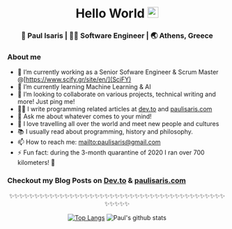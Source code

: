 <!--
**PavlosIsaris/PavlosIsaris** is a ✨ _special_ ✨ repository because its `README.md` (this file) appears on your GitHub profile.
-->

<div align="center">
  <h1> Hello World <img src="https://media.giphy.com/media/hvRJCLFzcasrR4ia7z/giphy.gif" width="25px"></h1>
</div>

<div align="center">
<h3> 🧔 Paul Isaris | 👨‍💻 Software Engineer | 🌏 Athens, Greece </h3>
</div>

### About me 

- 🔭 I’m currently working as a Senior Sofware Engineer & Scrum Master @[https://www.scify.gr/site/en/](SciFY)
- 🌱 I’m currently learning Machine Learning & AI
- 👯 I’m looking to collaborate on various projects, technical writing and more! Just ping me!
- ✍🏻 I write programming related articles at [dev.to](https://dev.to/pavlosisaris) and [paulisaris.com](https://paulisaris.com/)
- 💬 Ask me about whatever comes to your mind!
- 🧳 I love travelling all over the world and meet new people and cultures
- 📚 I usually read about programming, history and philosophy.
- 📫 How to reach me: [mailto:paulisaris@gmail.com](paulisaris@gmail.com)
- ⚡ Fun fact: during the 3-month quarantine of 2020 I ran over 700 kilometers! 🏃

### Checkout my Blog Posts on [Dev.to](https://dev.to/pavlosisaris) & [paulisaris.com](https://paulisaris.com)

<div align="center">

✨✨✨✨✨✨✨✨✨✨✨✨✨✨✨✨✨✨✨✨✨✨✨✨✨✨✨✨✨✨✨✨✨✨✨✨✨✨✨✨✨✨✨✨✨✨✨✨

[![Top Langs](https://github-readme-stats.vercel.app/api/top-langs/?username=PavlosIsaris&layout=compact)](https://github.com/anuraghazra/github-readme-stats)
![Paul's github stats](https://github-readme-stats.vercel.app/api/?username=PavlosIsaris&show_icons=true&title_color=1F75C8&icon_color=2AA410&text_color=043667&bg_color=ffffff) 


</div>
